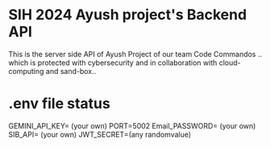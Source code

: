 # SIH 2024 Ayush project's Backend API
  This is the server side API of Ayush Project of our team Code Commandos .. which is protected with cybersecurity and in collaboration with cloud-computing and sand-box..

# .env file status
  GEMINI_API_KEY=   (your own)
PORT=5002
Email_PASSWORD=   (your own)
SIB_API=        (your own)
JWT_SECRET=(any randomvalue)
